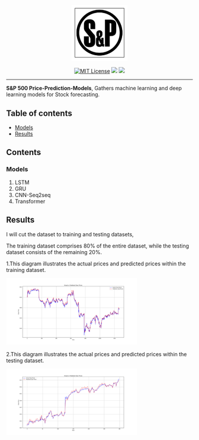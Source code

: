 <p align="center">
    <a href="#readme">
        <img alt="logo" width="30%" src="output/snp 500 logo.png">
    </a>
</p>
<p align="center">
  <a href="https://github.com/mltrev23/snp500_stock_prediction/"><img alt="MIT License" src="https://img.shields.io/badge/License-Apache--License--2.0-yellow.svg"></a>
  <a href="#"><img src="https://img.shields.io/badge/deeplearning-30--models-success.svg"></a>
  <a href="#"><img src="https://img.shields.io/badge/agent-23--models-success.svg"></a>
</p>

---

**S&P 500 Price-Prediction-Models**, Gathers machine learning and deep learning models for Stock forecasting.

## Table of contents
  * [Models](#models)
  * [Results](#results)

## Contents

### Models

 1. LSTM
 2. GRU
 3. CNN-Seq2seq
 4. Transformer


## Results

I will cut the dataset to training and testing datasets,

The training dataset comprises 80% of the entire dataset, while the testing dataset consists of the remaining 20%.

1.This diagram illustrates the actual prices and predicted prices within the training dataset.

<img src="output/diff_training.png" width="70%" align="">

2.This diagram illustrates the actual prices and predicted prices within the testing dataset.

<img src="output/diff_test.png" width="70%" align="">